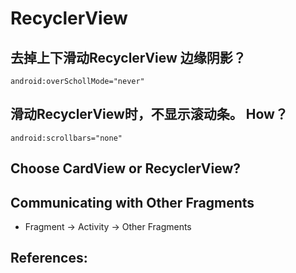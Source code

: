 
# RecyclerView

## 去掉上下滑动RecyclerView 边缘阴影？
```
android:overSchollMode="never"
```

## 滑动RecyclerView时，不显示滚动条。 How？
```
android:scrollbars="none"
```

##  Choose CardView or RecyclerView?  

## Communicating with Other Fragments
- Fragment -> Activity -> Other Fragments


## References:
